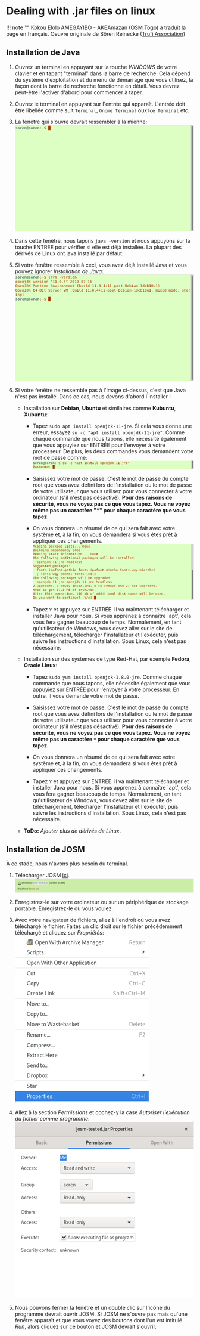 # Dealing with .jar files on linux

!!! note ""
	Kokou Elolo AMEGAYIBO - AKEAmazan ([OSM Togo](https://openstreetmap.tg/)) a traduit la page en français. Oeuvre originale de Sören Reinecke ([Trufi Association](https://trufi-association.org))

## Installation de Java

1. Ouvrez un terminal en appuyant sur la touche _WINDOWS_ de votre clavier et en tapant "terminal" dans la barre de recherche. Cela dépend du système d'exploitation et du menu de démarrage que vous utilisez, la façon dont la barre de recherche fonctionne en détail. Vous devrez peut-être l'activer d'abord pour commencer à taper.

2. Ouvrez le terminal en appuyant sur l'entrée qui apparaît. L'entrée doit être libellée comme suit `Terminal`, `Gnome Terminal` ou`Xfce Terminal` etc.

3. La fenêtre qui s'ouvre devrait ressembler à la mienne: ![](terminal/out.png)

4. Dans cette fenêtre, nous tapons `java -version` et nous appuyons sur la touche ENTRÉE pour vérifier si elle est déjà installée. La plupart des dérivés de Linux ont java installé par défaut.

5. Si votre fenêtre ressemble à ceci, vous avez déjà installé Java et vous pouvez ignorer _Installation de Java_: ![](terminal-java-version/out.png)

6. Si votre fenêtre ne ressemble pas à l'image ci-dessus, c'est que Java n'est pas installé. Dans ce cas, nous devons d'abord l'installer :
   
   - Installation sur **Debian**, **Ubuntu** et similaires comme **Kubuntu**, **Xubuntu**:
     
     - Tapez `sudo apt install openjdk-11-jre`. Si cela vous donne une erreur, essayez `su -c "apt install openjdk-11-jre"`. Comme chaque commande que nous tapons, elle nécessite également que vous appuyiez sur ENTRÉE pour l'envoyer à votre processeur. De plus, les deux commandes vous demandent votre mot de passe comme:![](terminal-password-prompt/out.png)
     
     - Saisissez votre mot de passe. C'est le mot de passe du compte root que vous avez défini lors de l'installation ou le mot de passe de votre utilisateur que vous utilisez pour vous connecter à votre ordinateur (s'il n'est pas désactivé). **Pour des raisons de sécurité, vous ne voyez pas ce que vous tapez. Vous ne voyez même pas un caractère "*" pour chaque caractère que vous tapez.**
     
     - On vous donnera un résumé de ce qui sera fait avec votre système et, à la fin, on vous demandera si vous êtes prêt à appliquer ces changements. ![](terminal-apt-prompt/out.png)
     
     - Tapez `Y` et appuyez sur ENTRÉE. Il va maintenant télécharger et installer Java pour nous. Si vous apprenez à connaître `apt', cela vous fera gagner beaucoup de temps. Normalement, en tant qu'utilisateur de Windows, vous devez aller sur le site de téléchargement, télécharger l'installateur et l'exécuter, puis suivre les instructions d'installation. Sous Linux, cela n'est pas nécessaire.
   
   - Installation sur des systèmes de type Red-Hat, par exemple **Fedora**, **Oracle Linux**:
     
     - Tapez `sudo yum install openjdk-1.8.0-jre`. Comme chaque commande que nous tapons, elle nécessite également que vous appuyiez sur ENTRÉE pour l'envoyer à votre processeur. En outre, il vous demande votre mot de passe.
     
     - Saisissez votre mot de passe. C'est le mot de passe du compte root que vous avez défini lors de l'installation ou le mot de passe de votre utilisateur que vous utilisez pour vous connecter à votre ordinateur (s'il n'est pas désactivé). **Pour des raisons de sécurité, vous ne voyez pas ce que vous tapez. Vous ne voyez même pas un caractère `*` pour chaque caractère que vous tapez.**
     
     - On vous donnera un résumé de ce qui sera fait avec votre système et, à la fin, on vous demandera si vous êtes prêt à appliquer ces changements. 
     
     - Tapez `Y` et appuyez sur ENTRÉE. Il va maintenant télécharger et installer Java pour nous. Si vous apprenez à connaître `apt', cela vous fera gagner beaucoup de temps. Normalement, en tant qu'utilisateur de Windows, vous devez aller sur le site de téléchargement, télécharger l'installateur et l'exécuter, puis suivre les instructions d'installation. Sous Linux, cela n'est pas nécessaire.
   
   - **ToDo:** _Ajouter plus de dérivés de Linux_.

## Installation de JOSM

À ce stade, nous n'avons plus besoin du terminal.

1. Télécharger JOSM [ici](https://josm.openstreetmap.de/). ![](website-jar-download/out.png)

2. Enregistrez-le sur votre ordinateur ou sur un périphérique de stockage portable. Enregistrez-le où vous voulez.

3. Avec votre navigateur de fichiers, allez à l'endroit où vous avez téléchargé le fichier. Faites un clic droit sur le fichier précédemment téléchargé et cliquez sur _Propriétés_:![](contextmenu-properties/out.png)

4. Allez à la section _Permissions_ et cochez-y la case _Autoriser l'exécution du fichier comme programme_: ![](properties-permissions/out.png)

5. Nous pouvons fermer la fenêtre et un double clic sur l'icône du programme devrait ouvrir JOSM. Si JOSM ne s'ouvre pas mais qu'une fenêtre apparaît et que vous voyez des boutons dont l'un est intitulé _Run_, alors cliquez sur ce bouton et JOSM devrait s'ouvrir.


